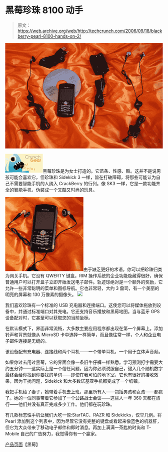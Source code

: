 # 黑莓珍珠 8100 动手

> 原文：<https://web.archive.org/web/http://techcrunch.com/2006/09/18/blackberry-pearl-8100-hands-on-2/>

![](img/73be8a2440a573c9819f311050f99895.png)

![](img/53c7b5da1d08e6bd14a167cf062c9e26.png)黑莓珍珠是为女士打造的。它苗条、性感、酷。这并不是说男孩可能会喜欢它，但珍珠和 Sidekick 3 一样，旨在打破障碍，将那些可能认为自己不需要智能手机的人纳入 CrackBerry 的行列。像 SK3 一样，它是一款功能齐全的智能手机，伪装成一个又酷又时尚的玩具。

![](img/89eff6e6b5f6524ed721031c1093d484.png)由于缺乏更好的术语，你可以把珍珠归类为网关手机。它没有 QWERTY 键盘，RIM 操作系统的企业功能隐藏得很好，确保普通用户可以打开盒子立即开始发送电子邮件。轨迹球绝对是一个额外的奖励，它允许一些非常聪明的菜单和图标导航。它也非常轻，大约 3 盎司，有一个美丽的明亮的屏幕和 130 万像素的摄像头。
![](img/0e127c4dda55ed219c9e62ea2a5d513c.png)

我们喜欢珍珠有一个标准的 USB 充电器和连接端口。这使您可以将媒体拖放到设备中，并通过标准端口对其充电。它还支持音乐播放和黑莓地图。当与蓝牙 GPS 设备配对时，它甚至可以获取您的当前坐标。

在默认模式下，界面非常流畅，大多数主要应用程序都出现在第一个屏幕上。添加铃声和背景就像从 MicroSD 卡中选择一样简单，而且像往常一样，个人和企业电子邮件连接是无缝的。

该设备配有充电器、连接线和两个耳机——一个带单耳机，一个用于立体声音频。

如果你过去用过黑莓，它的界面会像一条旧牛仔裤一样熟悉。学习预测打字需要大约五分钟——这实际上是一个信任问题，因为你必须说服自己，键入几个随机数字最终会给你找到你要找的单词——即使在我可怕的地下室，它也有很好的接收效果，因为干扰问题，Sidekick 和大多数诺基亚手机都变成了一个纸镇。

我把手机给了妻子，她带着手机去上班，那里所有人——包括男孩和女孩——都疯了。她的一位同事带着它参加了一个公路战士会议——这些人一年 360 天都在旅行——他们并没有真正完成多少工作。他们都在玩珍珠。

有几款标志性手机让我们大吃一惊:StarTAC、RAZR 和 Sidekicks，仅举几例。将 Pearl 添加到这个列表中，因为尽管它没有完整的键盘或看起来像蓝色的机器肝，但它为大众带来了移动电子邮件和即时消息。再加上满满一茶匙的时尚和 T-Mobile 自己的广告努力，我觉得你有一个赢家。

[产品页面](https://web.archive.org/web/20150801233347/http://www.blackberry.com/products/blackberry8100/blackberry8100.shtml#specs)【黑莓】